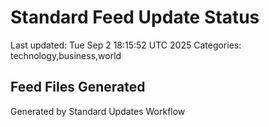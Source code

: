 # Standard Feed Update Status
Last updated: Tue Sep  2 18:15:52 UTC 2025
Categories: technology,business,world

## Feed Files Generated

Generated by Standard Updates Workflow
